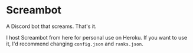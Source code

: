 # Screambot
A Discord bot that screams. That's it.

I host Screambot from here for personal use on Heroku. If you want to use it, I'd recommend changing `config.json` and `ranks.json`.
